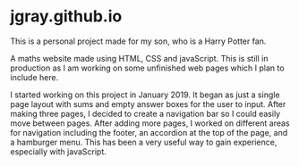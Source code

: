 # jgray.github.io
This is a personal project made for my son, who is a Harry Potter fan.

A maths website made using HTML, CSS and javaScript. This is still in production as I am working on some unfinished web pages which I plan to include here.

I started working on this project in January 2019. It began as just a single page layout with sums and empty answer boxes for the user to input. After making three pages, I decided to create a navigation bar so I could easily move between pages. After adding more pages, I worked on different areas for navigation including the footer, an accordion at the top of the page, and a hamburger menu. This has been a very useful way to gain experience, especially with javaScript.
